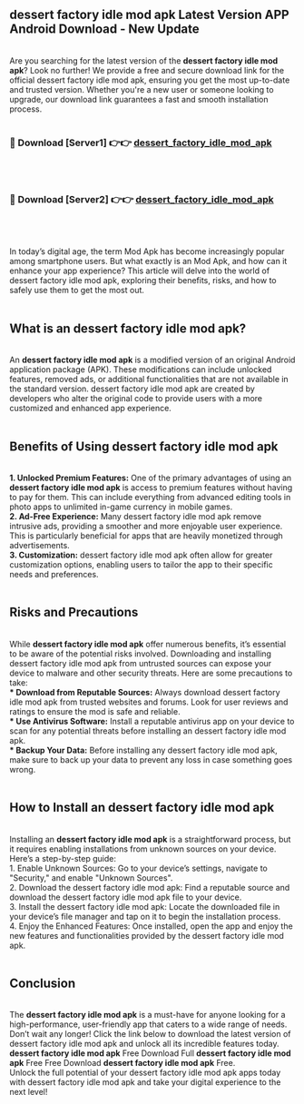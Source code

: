 ## dessert factory idle mod apk Latest Version APP Android Download - New Update
<br>
Are you searching for the latest version of the <strong>dessert factory idle mod apk</strong>? Look no further! We provide a free and secure download link for the official dessert factory idle mod apk, ensuring you get the most up-to-date and trusted version. Whether you're a new user or someone looking to upgrade, our download link guarantees a fast and smooth installation process.
<br>
<br>
<h3>🔴 Download [Server1] 👉👉 <a href="https://modyolo.store/dessert+factory+idle+mod+apk">dessert_factory_idle_mod_apk</a></h3><br>
<br>
<h3>🔴 Download [Server2] 👉👉 <a href="https://modyolo.store/dessert+factory+idle+mod+apk">dessert_factory_idle_mod_apk</a></h3><br>
<br>
<br>
In today’s digital age, the term Mod Apk has become increasingly popular among smartphone users. But what exactly is an Mod Apk, and how can it enhance your app experience? This article will delve into the world of dessert factory idle mod apk, exploring their benefits, risks, and how to safely use them to get the most out.
<br>
<br>
<h2>What is an dessert factory idle mod apk?</h2>
<br>
An <strong>dessert factory idle mod apk</strong> is a modified version of an original Android application package (APK). These modifications can include unlocked features, removed ads, or additional functionalities that are not available in the standard version. dessert factory idle mod apk are created by developers who alter the original code to provide users with a more customized and enhanced app experience.
<br>
<br>
<h2>Benefits of Using dessert factory idle mod apk</h2>
<br>
<strong> 1. Unlocked Premium Features:</strong> One of the primary advantages of using an <strong>dessert factory idle mod apk</strong> is access to premium features without having to pay for them. This can include everything from advanced editing tools in photo apps to unlimited in-game currency in mobile games.
<br>
<strong> 2. Ad-Free Experience:</strong> Many dessert factory idle mod apk remove intrusive ads, providing a smoother and more enjoyable user experience. This is particularly beneficial for apps that are heavily monetized through advertisements.
<br>
<strong> 3. Customization:</strong> dessert factory idle mod apk often allow for greater customization options, enabling users to tailor the app to their specific needs and preferences.
<br>
<br>
<h2>Risks and Precautions</h2>
<br>
While <strong>dessert factory idle mod apk</strong> offer numerous benefits, it’s essential to be aware of the potential risks involved. Downloading and installing dessert factory idle mod apk from untrusted sources can expose your device to malware and other security threats. Here are some precautions to take:
<br>
<strong> * Download from Reputable Sources:</strong> Always download dessert factory idle mod apk from trusted websites and forums. Look for user reviews and ratings to ensure the mod is safe and reliable.
<br>
<strong> * Use Antivirus Software:</strong> Install a reputable antivirus app on your device to scan for any potential threats before installing an dessert factory idle mod apk.
<br>
<strong> * Backup Your Data:</strong> Before installing any dessert factory idle mod apk, make sure to back up your data to prevent any loss in case something goes wrong.
<br>
<br>
<h2>How to Install an dessert factory idle mod apk</h2>
<br>
Installing an <strong>dessert factory idle mod apk</strong> is a straightforward process, but it requires enabling installations from unknown sources on your device. Here’s a step-by-step guide:
<br>
 1. Enable Unknown Sources: Go to your device’s settings, navigate to "Security," and enable "Unknown Sources".
<br>
 2. Download the dessert factory idle mod apk: Find a reputable source and download the dessert factory idle mod apk file to your device.
<br>
 3. Install the dessert factory idle mod apk: Locate the downloaded file in your device’s file manager and tap on it to begin the installation process.
<br>
 4. Enjoy the Enhanced Features: Once installed, open the app and enjoy the new features and functionalities provided by the dessert factory idle mod apk.
<br>
<br>
<h2><strong>Conclusion</strong></h2>
<br>
The <strong>dessert factory idle mod apk</strong> is a must-have for anyone looking for a high-performance, user-friendly app that caters to a wide range of needs. Don’t wait any longer! Click the link below to download the latest version of dessert factory idle mod apk and unlock all its incredible features today.
<br>
<strong>dessert factory idle mod apk</strong> Free Download Full <strong>dessert factory idle mod apk</strong> Free Free Download <strong>dessert factory idle mod apk</strong> Free.
<br>
Unlock the full potential of your dessert factory idle mod apk apps today with dessert factory idle mod apk and take your digital experience to the next level!